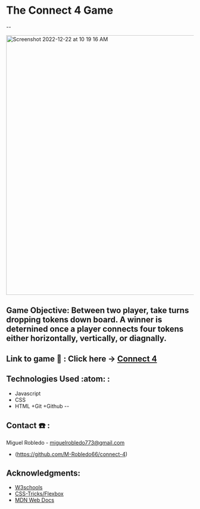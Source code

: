 # The Connect 4 Game
--

 <img width="697" alt="Screenshot 2022-12-22 at 10 19 16 AM" src="https://user-images.githubusercontent.com/119347753/209177967-eea38899-b73d-44ba-b084-a4f1ec3b81c5.png">

Game Objective: Between two player, take turns dropping tokens down board. A winner is deternined once a player connects four tokens either horizontally, vertically, or diagnally.
---


Link to game :link: : Click here -> [Connect 4](miguel-connect-4.netlify.app)
-- 
## Technologies Used :atom: :
+ Javascript 
+ CSS 
+ HTML
+Git
+Github
-- 
## Contact :telephone: :

Miguel Robledo - miguelrobledo773@gmail.com
+ (https://github.com/M-Robledo66/connect-4)


## Acknowledgments:
* [W3schools](https://www.w3schools.com)
* [CSS-Tricks/Flexbox](https://css-tricks.com/snippets/css/a-guide-to-flexbox/)
* [MDN Web Docs](https://developer.mozilla.org/en-US/)


